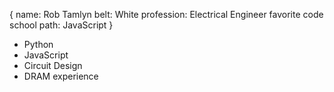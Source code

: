 
{
name: Rob Tamlyn
belt: White
profession: Electrical Engineer
favorite code school path: JavaScript
}

* Python
* JavaScript
* Circuit Design
* DRAM experience
